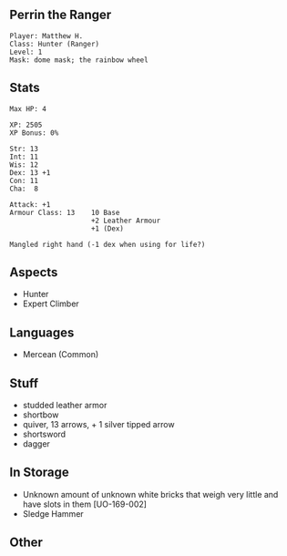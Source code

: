 ## Perrin the Ranger

    Player: Matthew H.
    Class: Hunter (Ranger)
    Level: 1
    Mask: dome mask; the rainbow wheel

## Stats

    Max HP: 4

    XP: 2505
    XP Bonus: 0%

    Str: 13
    Int: 11
    Wis: 12
    Dex: 13 +1
    Con: 11
    Cha:  8

    Attack: +1
    Armour Class: 13    10 Base
                        +2 Leather Armour
                        +1 (Dex)

    Mangled right hand (-1 dex when using for life?)

## Aspects

* Hunter
* Expert Climber

## Languages

- Mercean (Common)

## Stuff

* studded leather armor
* shortbow
* quiver, 13 arrows, + 1 silver tipped arrow
* shortsword
* dagger

## In Storage

* Unknown amount of unknown white bricks that weigh very little and have slots in them [UO-169-002]
* Sledge Hammer

## Other

